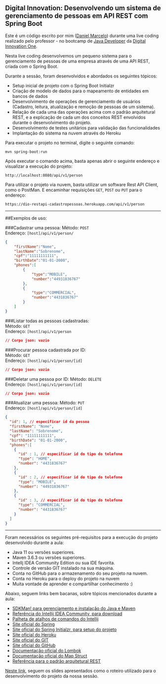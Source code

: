 <h2>Digital Innovation: Desenvolvendo um sistema de gerenciamento de pessoas em API REST com Spring Boot</h2>

Este é um código escrito por mim ([Daniel Marcelo](https://web.digitalinnovation.one/users/danielmarcelo_junior)) durante uma live coding realizado pelo professor - no bootcamp de [Java Developer](https://web.digitalinnovation.one/track/java-developer) da [Digital Innovation One](https://digitalinnovation.one).

Nesta live coding desenvolvemos um pequeno sistema para o gerenciamento de pessoas de uma empresa através de uma API REST, criada com o Spring Boot.

Durante a sessão, foram desenvolvidos e abordados os seguintes tópicos:

* Setup inicial de projeto com o Spring Boot Initialzr
* Criação de modelo de dados para o mapeamento de entidades em bancos de dados
* Desenvolvimento de operações de gerenciamento de usuários (Cadastro, leitura, atualização e remoção de pessoas de um sistema).
* Relação de cada uma das operações acima com o padrão arquitetural REST, e a explicação de cada um dos conceitos REST envolvidos durante o desenvolvimento do projeto.
* Desenvolvimento de testes unitários para validação das funcionalidades
* Implantação do sistema na nuvem através do Heroku

Para executar o projeto no terminal, digite o seguinte comando:

```shell script
mvn spring-boot:run 
```

Após executar o comando acima, basta apenas abrir o seguinte endereço e visualizar a execução do projeto:

```
http://localhost:8080/api/v1/person
```

Para utilizar o projeto via nuvem, basta utilizar um software Rest API Client, como o PostMan. E encaminhar requisições `GET`, `POST` ou `PUT` para o endereço:

```
https://dio-restapi-cadastropessoas.herokuapp.com/api/v1/person
```
---
##Exemplos de uso:

###Cadastrar uma pessoa:
Método: `POST`  
Endereço: `[host]/api/v1/person/`
```json
{
	"firstName":"Nome",
	"lastName":"Sobrenome",
	"cpf":"11111111111",
	"birthDate":"01-01-2000",
	"phones":[
	    {
			"type":"MOBILE",
			"number":"44931836767"
		},
		{
			"type":"COMMERCIAL",
			"number":"4431836767"
		}
	]
}
```

###Listar todas as pessoas cadastradas:  
Método: `GET`  
Endereço: `[host]/api/v1/person`  
```json
// Corpo json: vazio
```

###Procurar pessoa cadastrada por ID:  
Método: `GET`  
Endereço: `[host]/api/v1/person/[id]`  
```json
// Corpo json: vazio
```

###Deletar uma pessoa por ID:
Método: `DELETE`  
Endereço: `[host]/api/v1/person/[id]`  
```json
// Corpo json: vazio
```

###Atualizar uma pessoa:
Método: `PUT`  
Endereço: `[host]/api/v1/person/[id]`
```json
{
  "id": 1, // especificar id da pessoa
  "firstName": "Nome",
  "lastName": "Sobrenome",
  "cpf": "11111111111",
  "birthDate": "01-01-2000",
  "phones":[
    {
      "id" : 1, // especificar id do tipo do telefone
      "type": "HOME",
      "number": "4431836767"
    },
    {
      "id" : 2, // especificar id do tipo do telefone
      "type": "MOBILE",
      "number": "44931836767"
    },
    {
      "id" : 3, // especificar id do tipo do telefone
      "type": "COMMERCIAL", 
      "number": "4431836767"
    }
  ]
}
```
---
Foram necessários os seguintes pré-requisitos para a execução do projeto desenvolvido durante a aula:

* Java 11 ou versões superiores.
* Maven 3.6.3 ou versões superiores.
* Intellj IDEA Community Edition ou sua IDE favorita.
* Controle de versão GIT instalado na sua máquina.
* Conta no GitHub para o armazenamento do seu projeto na nuvem.
* Conta no Heroku para o deploy do projeto na nuvem
* Muita vontade de aprender e compartilhar conhecimento :)

Abaixo, seguem links bem bacanas, sobre tópicos mencionados durante a aula:

* [SDKMan! para gerenciamento e instalação do Java e Maven](https://sdkman.io/)
* [Referência do Intellij IDEA Community, para download](https://www.jetbrains.com/idea/download)
* [Palheta de atalhos de comandos do Intellij](https://resources.jetbrains.com/storage/products/intellij-idea/docs/IntelliJIDEA_ReferenceCard.pdf)
* [Site oficial do Spring](https://spring.io/)
* [Site oficial do Spring Initialzr, para setup do projeto](https://start.spring.io/)
* [Site oficial do Heroku](https://www.heroku.com/)
* [Site oficial do GIT](https://git-scm.com/)
* [Site oficial do GitHub](http://github.com/)
* [Documentação oficial do Lombok](https://projectlombok.org/)
* [Documentação oficial do Map Struct](https://mapstruct.org/)
* [Referência para o padrão arquitetural REST](https://restfulapi.net/)

[Neste link](https://drive.google.com/file/d/1crVPOVl6ok2HeYjh3fjQuGQn2lDZVHrn/view?usp=sharing), seguem os slides apresentados como o roteiro utilizado para o desenvolvimento do projeto da nossa sessão.
